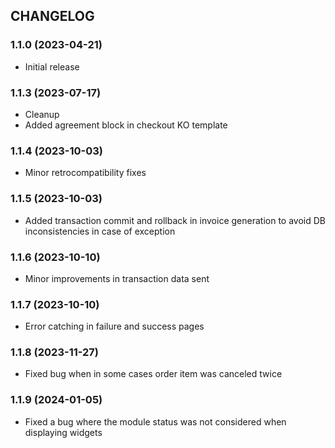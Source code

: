 CHANGELOG
---------

### 1.1.0 (2023-04-21)

* Initial release

### 1.1.3 (2023-07-17)

* Cleanup
* Added agreement block in checkout KO template

### 1.1.4 (2023-10-03)

* Minor retrocompatibility fixes

### 1.1.5 (2023-10-03)

* Added transaction commit and rollback in invoice generation to avoid DB inconsistencies in case of exception

### 1.1.6 (2023-10-10)

* Minor improvements in transaction data sent

### 1.1.7 (2023-10-10)

* Error catching in failure and success pages

### 1.1.8 (2023-11-27)

* Fixed bug when in some cases order item was canceled twice

### 1.1.9 (2024-01-05)

* Fixed a bug where the module status was not considered when displaying widgets
